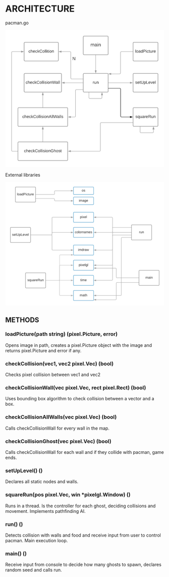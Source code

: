 # ARCHITECTURE

pacman.go

![](assets/architecture.png)

External libraries

![](assets/external.png)


## METHODS
### loadPicture(path string) (pixel.Picture, error)
Opens image in path, creates a pixel.Picture object with the image and returns pixel.Picture and error if any.

### checkCollision(vec1, vec2 pixel.Vec) (bool)
Checks pixel collision between vec1 and vec2

### checkCollisionWall(vec pixel.Vec, rect pixel.Rect) (bool) 
Uses bounding box algorithm to check collision between a vector and a box.

### checkCollisionAllWalls(vec pixel.Vec) (bool)
Calls checkCollisionWall for every wall in the map.

### checkCollisionGhost(vec pixel.Vec) (bool)
Calls checkCollisionWall for each wall and if they collide with pacman, game ends.

### setUpLevel() ()
Declares all static nodes and walls.

### squareRun(pos pixel.Vec, win *pixelgl.Window) ()
Runs in a thread. Is the controller for each ghost, deciding collisions and movement. Implements pathfinding AI.

### run() ()
Detects collision with walls and food and receive input from user to control pacman. Main execution loop.

### main() ()
Receive input from console to decide how many ghosts to spawn, declares random seed and calls run.